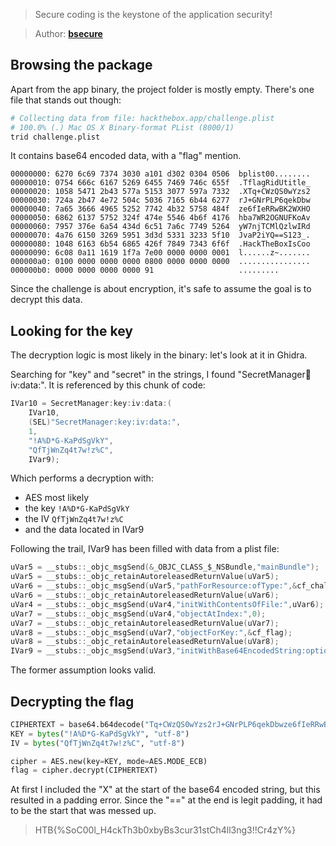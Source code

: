 > Secure coding is the keystone of the application security!

> Author: **[bsecure][author-profile]**

## Browsing the package

Apart from the app binary, the project folder is mostly empty. There's one file
that stands out though:

```bash
# Collecting data from file: hackthebox.app/challenge.plist
# 100.0% (.) Mac OS X Binary-format PList (8000/1)
trid challenge.plist
```

It contains base64 encoded data, with a "flag" mention.

```
00000000: 6270 6c69 7374 3030 a101 d302 0304 0506  bplist00........
00000010: 0754 666c 6167 5269 6455 7469 746c 655f  .TflagRidUtitle_
00000020: 1058 5471 2b43 577a 5153 3077 597a 7332  .XTq+CWzQS0wYzs2
00000030: 724a 2b47 4e72 504c 5036 7165 6b44 6277  rJ+GNrPLP6qekDbw
00000040: 7a65 3666 4965 5252 7742 4b32 5758 484f  ze6fIeRRwBK2WXHO
00000050: 6862 6137 5752 324f 474e 5546 4b6f 4176  hba7WR2OGNUFKoAv
00000060: 7957 376e 6a54 434d 6c51 7a6c 7749 5264  yW7njTCMlQzlwIRd
00000070: 4a76 6150 3269 5951 3d3d 5331 3233 5f10  JvaP2iYQ==S123_.
00000080: 1048 6163 6b54 6865 426f 7849 7343 6f6f  .HackTheBoxIsCoo
00000090: 6c08 0a11 1619 1f7a 7e00 0000 0000 0001  l......z~.......
000000a0: 0100 0000 0000 0000 0800 0000 0000 0000  ................
000000b0: 0000 0000 0000 0000 91                   .........
```

Since the challenge is about encryption, it's safe to assume the goal is to
decrypt this data.

## Looking for the key

The decryption logic is most likely in the binary: let's look at it in Ghidra.

Searching for "key" and "secret" in the strings, I found "SecretManager:key:iv:data:".
It is referenced by this chunk of code:

```c
IVar10 = SecretManager:key:iv:data:(
	IVar10,
	(SEL)"SecretManager:key:iv:data:",
	1,
	"!A%D*G-KaPdSgVkY",
	"QfTjWnZq4t7w!z%C",
	IVar9);
```

Which performs a decryption with:

- AES most likely
- the key `!A%D*G-KaPdSgVkY`
- the IV `QfTjWnZq4t7w!z%C`
- and the data located in IVar9

Following the trail, IVar9 has been filled with data from a plist file:

```c
uVar5 = __stubs::_objc_msgSend(&_OBJC_CLASS_$_NSBundle,"mainBundle");
uVar5 = __stubs::_objc_retainAutoreleasedReturnValue(uVar5);
uVar6 = __stubs::_objc_msgSend(uVar5,"pathForResource:ofType:",&cf_challenge,&cf_plist);
uVar6 = __stubs::_objc_retainAutoreleasedReturnValue(uVar6);
uVar4 = __stubs::_objc_msgSend(uVar4,"initWithContentsOfFile:",uVar6);
uVar7 = __stubs::_objc_msgSend(uVar4,"objectAtIndex:",0);
uVar7 = __stubs::_objc_retainAutoreleasedReturnValue(uVar7);
uVar8 = __stubs::_objc_msgSend(uVar7,"objectForKey:",&cf_flag);
uVar8 = __stubs::_objc_retainAutoreleasedReturnValue(uVar8);
IVar9 = __stubs::_objc_msgSend(uVar3,"initWithBase64EncodedString:options:",uVar8,0);
```

The former assumption looks valid.

## Decrypting the flag

```python
CIPHERTEXT = base64.b64decode("Tq+CWzQS0wYzs2rJ+GNrPLP6qekDbwze6fIeRRwBK2WXHOhba7WR2OGNUFKoAvyW7njTCMlQzlwIRdJvaP2iYQ==")
KEY = bytes("!A%D*G-KaPdSgVkY", "utf-8")
IV = bytes("QfTjWnZq4t7w!z%C", "utf-8")

cipher = AES.new(key=KEY, mode=AES.MODE_ECB)
flag = cipher.decrypt(CIPHERTEXT)
```

At first I included the "X" at the start of the base64 encoded string, but this
resulted in a padding error. Since the "==" at the end is legit padding, it had
to be the start that was messed up.

> HTB{%SoC00l_H4ckTh3b0xbyBs3cur31stCh4ll3ng3!!Cr4zY%}

[author-profile]: https://app.hackthebox.eu/users/25695
